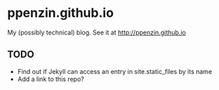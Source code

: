 ppenzin.github.io
=================
My (possibly technical) blog. See it at http://ppenzin.github.io

## TODO
- Find out if Jekyll can access an entry in site.static_files by its name
- Add a link to this repo?
